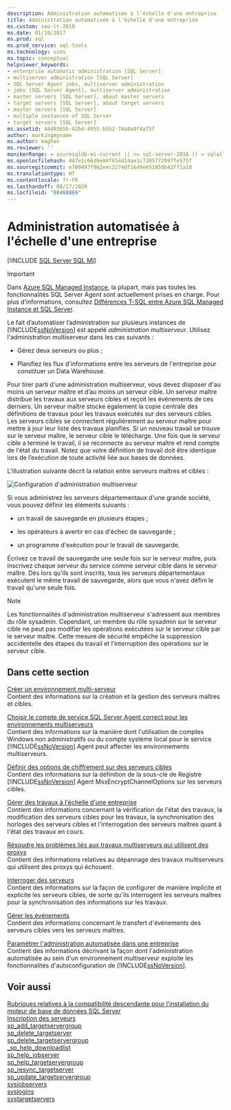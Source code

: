 ```yaml
---
description: Administration automatisée à l'échelle d'une entreprise
title: Administration automatisée à l'échelle d'une entreprise
ms.custom: seo-lt-2019
ms.date: 01/19/2017
ms.prod: sql
ms.prod_service: sql-tools
ms.technology: ssms
ms.topic: conceptual
helpviewer_keywords:
- enterprise automatic administration [SQL Server]
- multiserver administration [SQL Server]
- SQL Server Agent jobs, multiserver administration
- jobs [SQL Server Agent], multiserver administration
- master servers [SQL Server], about master servers
- target servers [SQL Server], about target servers
- master servers [SQL Server]
- multiple instances of SQL Server
- target servers [SQL Server]
ms.assetid: 44d8365b-42bd-4955-b5b2-74a8a9f4a75f
author: markingmyname
ms.author: maghan
ms.reviewer: ''
monikerRange: = azuresqldb-mi-current || >= sql-server-2016 || = sqlallproducts-allversions
ms.openlocfilehash: 447e1c66d9e94f654414ae1c7205772097fe575f
ms.sourcegitcommit: e700497f962e4c2274df16d9e651059b42ff1a10
ms.translationtype: HT
ms.contentlocale: fr-FR
ms.lasthandoff: 08/17/2020
ms.locfileid: "88468869"
---
```

# <a name="automated-administration-across-an-enterprise"></a>Administration automatisée à l'échelle d'une entreprise
[!INCLUDE [SQL Server SQL MI](../../includes/applies-to-version/sql-asdbmi.md)]

> [!IMPORTANT]  
> Dans [Azure SQL Managed Instance](https://docs.microsoft.com/azure/sql-database/sql-database-managed-instance), la plupart, mais pas toutes les fonctionnalités SQL Server Agent sont actuellement prises en charge. Pour plus d’informations, consultez [Différences T-SQL entre Azure SQL Managed Instance et SQL Server](https://docs.microsoft.com/azure/sql-database/sql-database-managed-instance-transact-sql-information#sql-server-agent).

Le fait d’automatiser l’administration sur plusieurs instances de [!INCLUDE[ssNoVersion](../../includes/ssnoversion-md.md)] est appelé *administration multiserveur*. Utilisez l'administration multiserveur dans les cas suivants :  
  
-   Gérez deux serveurs ou plus ;  
  
-   Planifiez les flux d'informations entre les serveurs de l'entreprise pour constituer un Data Warehouse.  
  
Pour tirer parti d'une administration multiserveur, vous devez disposer d'au moins un serveur maître et d’au moins un serveur cible. Un serveur maître distribue les travaux aux serveurs cibles et reçoit les événements de ces derniers. Un serveur maître stocke également la copie centrale des définitions de travaux pour les travaux exécutés sur des serveurs cibles. Les serveurs cibles se connectent régulièrement au serveur maître pour mettre à jour leur liste des travaux planifiés. Si un nouveau travail se trouve sur le serveur maître, le serveur cible le télécharge. Une fois que le serveur cible a terminé le travail, il se reconnecte au serveur maître et rend compte de l'état du travail. Notez que votre définition de travail doit être identique lors de l’exécution de toute activité liée aux bases de données.  
  
L'illustration suivante décrit la relation entre serveurs maîtres et cibles :  
  
![Configuration d'administration multiserveur](../../ssms/agent/media/multisvr.gif "Configuration d'administration multiserveur")  
  
Si vous administrez les serveurs départementaux d'une grande société, vous pouvez définir les éléments suivants :  
  
-   un travail de sauvegarde en plusieurs étapes ;  
  
-   les opérateurs à avertir en cas d'échec de sauvegarde ;  
  
-   un programme d'exécution pour le travail de sauvegarde.  
  
Écrivez ce travail de sauvegarde une seule fois sur le serveur maître, puis inscrivez chaque serveur du service comme serveur cible dans le serveur maître. Dès lors qu'ils sont inscrits, tous les serveurs départementaux exécutent le même travail de sauvegarde, alors que vous n'avez défini le travail qu'une seule fois.  
  
> [!NOTE]  
> Les fonctionnalités d'administration multiserveur s'adressent aux membres du rôle sysadmin. Cependant, un membre du rôle sysadmin sur le serveur cible ne peut pas modifier les opérations exécutées sur le serveur cible par le serveur maître. Cette mesure de sécurité empêche la suppression accidentelle des étapes du travail et l’interruption des opérations sur le serveur cible.  
  
## <a name="in-this-section"></a>Dans cette section  
[Créer un environnement multi-serveur](../../ssms/agent/create-a-multiserver-environment.md)  
Contient des informations sur la création et la gestion des serveurs maîtres et cibles.  
  
[Choisir le compte de service SQL Server Agent correct pour les environnements multiserveurs](../../ssms/agent/choose-the-right-sql-server-agent-service-account-for-multiserver-environments.md)  
Contient des informations sur la manière dont l'utilisation de comptes Windows non administratifs ou du compte système local pour le service [!INCLUDE[ssNoVersion](../../includes/ssnoversion-md.md)] Agent peut affecter les environnements multiserveurs.  
  
[Définir des options de chiffrement sur des serveurs cibles](../../ssms/agent/set-encryption-options-on-target-servers.md)  
Contient des informations sur la définition de la sous-clé de Registre [!INCLUDE[ssNoVersion](../../includes/ssnoversion-md.md)] Agent MsxEncryptChannelOptions sur les serveurs cibles.  
  
[Gérer des travaux à l'échelle d'une entreprise](../../ssms/agent/manage-jobs-across-an-enterprise.md)  
Contient des informations concernant la vérification de l'état des travaux, la modification des serveurs cibles pour les travaux, la synchronisation des horloges des serveurs cibles et l'interrogation des serveurs maîtres quant à l'état des travaux en cours.  
  
[Résoudre les problèmes liés aux travaux multiserveurs qui utilisent des proxys](../../ssms/agent/troubleshoot-multiserver-jobs-that-use-proxies.md)  
Contient des informations relatives au dépannage des travaux multiserveurs qui utilisent des proxys qui échouent.  
  
[Interroger des serveurs](../../ssms/agent/poll-servers.md)  
Contient des informations sur la façon de configurer de manière implicite et explicite les serveurs cibles, de sorte qu'ils interrogent les serveurs maîtres pour la synchronisation des informations sur les travaux.  
  
[Gérer les événements](../../ssms/agent/manage-events.md)  
Contient des informations concernant le transfert d'événements des serveurs cibles vers les serveurs maîtres.  
  
[Paramétrer l'administration automatisée dans une entreprise](../../ssms/agent/tune-automated-administration-across-an-enterprise.md)  
Contient des informations décrivant la façon dont l'administration automatisée au sein d'un environnement multiserveur exploite les fonctionnalités d'autoconfiguration de [!INCLUDE[ssNoVersion](../../includes/ssnoversion-md.md)].  
  
## <a name="see-also"></a>Voir aussi  
[Rubriques relatives à la compatibilité descendante pour l’installation du moteur de base de données SQL Server](../../database-engine/sql-server-database-engine-backward-compatibility.md)  
[Inscription des serveurs](../register-servers/register-servers.md)  
[sp_add_targetservergroup](../../relational-databases/system-stored-procedures/sp-add-targetservergroup-transact-sql.md)  
[sp_delete_targetserver](../../relational-databases/system-stored-procedures/sp-delete-targetserver-transact-sql.md)  
[sp_delete_targetservergroup](../../relational-databases/system-stored-procedures/sp-delete-targetservergroup-transact-sql.md)  
[_sp_help_downloadlist](../../relational-databases/system-stored-procedures/sp-help-downloadlist-transact-sql.md)  
[sp_help_jobserver](../../relational-databases/system-stored-procedures/sp-help-jobserver-transact-sql.md)  
[sp_help_targetservergroup](../../relational-databases/system-stored-procedures/sp-help-targetservergroup-transact-sql.md)  
[sp_resync_targetserver](../../relational-databases/system-stored-procedures/sp-resync-targetserver-transact-sql.md)  
[sp_update_targetservergroup](../../relational-databases/system-stored-procedures/sp-update-targetservergroup-transact-sql.md)  
[sysjobservers](../../relational-databases/system-tables/dbo-sysjobservers-transact-sql.md)  
[syslogins](../../relational-databases/system-compatibility-views/sys-syslogins-transact-sql.md)  
[systargetservers](../../relational-databases/system-tables/dbo-systargetservers-transact-sql.md)  
  
